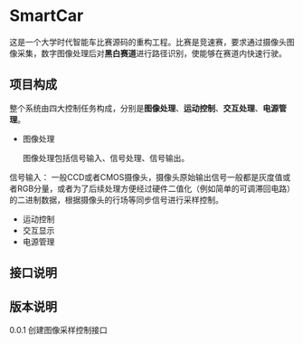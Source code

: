 # SmartCar
这是一个大学时代智能车比赛源码的重构工程。比赛是竞速赛，要求通过摄像头图像采集，数字图像处理后对**黑白赛道**进行路径识别，使能够在赛道内快速行驶。

## 项目构成 ##
整个系统由四大控制任务构成，分别是**图像处理**、**运动控制**、**交互处理**、**电源管理**。

- 图像处理

    图像处理包括信号输入、信号处理、信号输出。

信号输入：
一般CCD或者CMOS摄像头，摄像头原始输出信号一般都是灰度值或者RGB分量，或者为了后续处理方便经过硬件二值化（例如简单的可调滞回电路）的二进制数据，根据摄像头的行场等同步信号进行采样控制。

- 运动控制
- 交互显示
- 电源管理

## 接口说明 ##
## 版本说明 ##
0.0.1
创建图像采样控制接口
